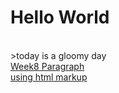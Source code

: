 # Hello World
<br/>>today is a gloomy day<br/>
[Week8 Paragraph](https://naman-420.github.io/A2K-Studio/week8/)<br/>
<a href="https://naman-420.github.io/A2K-Studio/week8/" target="_blank">using html markup</a>
